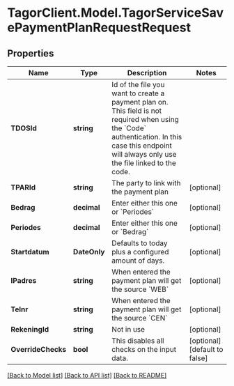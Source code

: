 # TagorClient.Model.TagorServiceSavePaymentPlanRequestRequest

## Properties

Name | Type | Description | Notes
------------ | ------------- | ------------- | -------------
**TDOSId** | **string** | Id of the file you want to create a payment plan on. This field is not required when using the &#x60;Code&#x60; authentication. In this case this endpoint will always only use the file linked to the code. | 
**TPARId** | **string** | The party to link with the payment plan | [optional] 
**Bedrag** | **decimal** | Enter either this one or &#x60;Periodes&#x60; | [optional] 
**Periodes** | **decimal** | Enter either this one or &#x60;Bedrag&#x60; | [optional] 
**Startdatum** | **DateOnly** | Defaults to today plus a configured amount of days. | [optional] 
**IPadres** | **string** | When entered the payment plan will get the source &#x60;WEB&#x60; | [optional] 
**Telnr** | **string** | When entered the payment plan will get the source &#x60;CEN&#x60; | [optional] 
**RekeningId** | **string** | Not in use | [optional] 
**OverrideChecks** | **bool** | This disables all checks on the input data. | [optional] [default to false]

[[Back to Model list]](../README.md#documentation-for-models) [[Back to API list]](../README.md#documentation-for-api-endpoints) [[Back to README]](../README.md)

